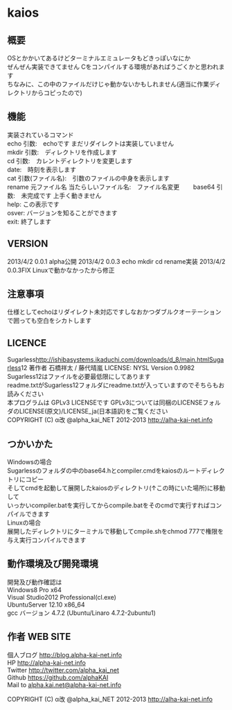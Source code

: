 kaios
==================
  
  
概要
------------------
OSとかかいてあるけどターミナルエミュレータもどきっぽいなにか  
ぜんぜん実装できてません
Cをコンパイルする環境があればうごくかと思われます  
ちなみに、この中のファイルだけじゃ動かないかもしれません(適当に作業ディレクトリからコピったので)  
  
    
機能
-----------------
実装されているコマンド  
echo 引数:　echoです まだリダイレクトは実装していません  
mkdir 引数:　ディレクトリを作成します  
cd 引数:　カレントディレクトリを変更します  
date:　時刻を表示します  
cat 引数(ファイル名):　引数のファイルの中身を表示します  
rename 元ファイル名 当たらしいファイル名:　ファイル名変更　　
base64 引数:　未完成です 上手く動きません  
help: この表示です  
osver: バージョンを知ることができます  
exit: 終了します  
  
VERSION
-----------------
2013/4/2 0.0.1 alpha公開
2013/4/2 0.0.3 echo mkdir cd rename実装
2013/4/2 0.0.3FIX Linuxで動かなかったから修正
  
  
注意事項
-----------------
仕様としてechoはリダイレクト未対応ですしなおかつダブルクオーテーションで囲っても空白をシカトします　 
  
  
LICENCE
-----------------
Sugarless<http://ishibasystems.ikaduchi.com/downloads/d_8/main.htmlSugarless>12 著作者 石橋祥太 / 藤代晴嵐 LICENSE: NYSL Version 0.9982  
Sugarless12はファイルを必要最低限にしてあります  
readme.txtがSugarless12フォルダにreadme.txtが入っていますのでそちらもお読みください  
本プログラムは GPLv3 LICENSEです
GPLv3については同梱のLICENSEフォルダのLICENSE(原文)/LICENSE_ja(日本語訳)をご覧ください  
COPYRIGHT (C) α改 @alpha_kai_NET 2012-2013 http://alha-kai-net.info  
  
  
つかいかた
-------------------
Windowsの場合  
Sugarlessのフォルダの中のbase64.hとcompiler.cmdをkaiosのルートディレクトリにコピー  
そしてcmdを起動して展開したkaiosのディレクトリ(↑この時にいた場所)に移動して  
いっかいcompiler.batを実行してからcompile.batをそのcmdで実行すればコンパイルできます  
Linuxの場合  
展開したディレクトリにターミナルで移動してcmpile.shをchmod 777で権限を与え実行コンパイルできます  
  
  
動作環境及び開発環境
--------------------
開発及び動作確認は  
Windows8 Pro x64  
Visual Studio2012 Professional(cl.exe)  
UbuntuServer 12.10 x86_64  
gcc バージョン 4.7.2 (Ubuntu/Linaro 4.7.2-2ubuntu1)  
  
  
作者 WEB SITE
-------------------
個人ブログ <http://blog.alpha-kai-net.info>  
HP <http://alpha-kai-net.info>  
Twitter <http://twitter.com/alpha_kai_net>  
Github <https://github.com/alphaKAI>  
Mail to <alpha.kai.net@alpha-kai-net.info>
  
  
COPYRIGHT (C) α改 @alpha_kai_NET 2012-2013 http://alha-kai-net.info  